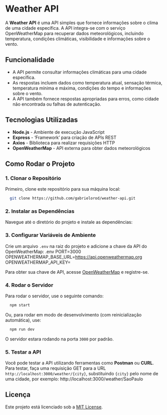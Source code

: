 # Weather API

A **Weather API** é uma API simples que fornece informações sobre o clima de uma cidade específica. A API integra-se com o serviço OpenWeatherMap para recuperar dados meteorológicos, incluindo temperatura, condições climáticas, visibilidade e informações sobre o vento.

## Funcionalidade

- A API permite consultar informações climáticas para uma cidade específica.
- As respostas incluem dados como temperatura atual, sensação térmica, temperatura mínima e máxima, condições do tempo e informações sobre o vento.
- A API também fornece respostas apropriadas para erros, como cidade não encontrada ou falhas de autenticação.

## Tecnologias Utilizadas

- **Node.js** - Ambiente de execução JavaScript
- **Express** - ‘Framework’ para criação de APIs REST
- **Axios** - Biblioteca para realizar requisições HTTP
- **OpenWeatherMap** - API externa para obter dados meteorológicos

## Como Rodar o Projeto

### 1. Clonar o Repositório

Primeiro, clone este repositório para sua máquina local:

```bash
  git clone https://github.com/gabrielorod/weather-api.git
```

### 2. Instalar as Dependências

Navegue até o diretório do projeto e instale as dependências:

### 3. Configurar Variáveis de Ambiente

Crie um arquivo `.env` na raiz do projeto e adicione a chave da API do OpenWeatherMap:
.env
PORT=3000
OPENWEATHERMAP_BASE_URL=https://api.openweathermap.org 
OPENWEATHERMAP_API_KEY=

Para obter sua chave de API, acesse [OpenWeatherMap](https://openweathermap.org/api) e registre-se.

### 4. Rodar o Servidor

Para rodar o servidor, use o seguinte comando:
```bash
  npm start
```
Ou, para rodar em modo de desenvolvimento (com reinicialização automática), use:
```bash
  npm run dev
```
O servidor estara rodando na porta `3000` por padrão.

### 5. Testar a API

Você pode testar a API utilizando ferramentas como **Postman** ou **CURL**. Para testar, faça uma requisição GET para a URL `http://localhost:3000/weather/{city}`, substituindo `{city}` pelo nome de uma cidade, por exemplo:
http://localhost:3000/weather/SaoPaulo

## Licença

Este projeto está licenciado sob a [MIT License](LICENSE).
